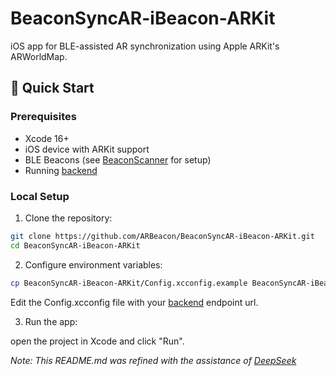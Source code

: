 # BeaconSyncAR-iBeacon-ARKit

iOS app for BLE-assisted AR synchronization using Apple ARKit's ARWorldMap.

## 🚀 Quick Start

### Prerequisites
- Xcode 16+
- iOS device with ARKit support
- BLE Beacons (see [BeaconScanner](https://github.com/ARBeacon/BeaconScanner) for setup)
- Running [backend](https://github.com/ARBeacon/BeaconSyncAR-api)

### Local Setup

1. Clone the repository: 
```bash
git clone https://github.com/ARBeacon/BeaconSyncAR-iBeacon-ARKit.git
cd BeaconSyncAR-iBeacon-ARKit
```
2. Configure environment variables:
```bash
cp BeaconSyncAR-iBeacon-ARKit/Config.xcconfig.example BeaconSyncAR-iBeacon-ARKit/Config.xcconfig
```
Edit the Config.xcconfig file with your [backend](https://github.com/ARBeacon/BeaconSyncAR-api) endpoint url.

3. Run the app:

open the project in Xcode and click "Run".

_Note: This README.md was refined with the assistance of [DeepSeek](https://www.deepseek.com)_
